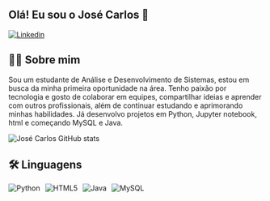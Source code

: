 ## Olá! Eu sou o José Carlos 👋

[![Linkedin](https://img.shields.io/badge/LinkedIn-0077B5?style=for-the-badge&logo=linkedin&logoColor=white)](https://www.linkedin.com/in/jos%C3%A9-carlos-761a2b281/)


## 👩‍💻 Sobre mim

Sou um estudante de Análise e Desenvolvimento de Sistemas, estou em busca da minha primeira oportunidade na área. Tenho paixão por tecnologia e gosto de colaborar em equipes, compartilhar ideias e aprender com outros profissionais, além de continuar estudando e aprimorando minhas habilidades. Já desenvolvo projetos em Python, Jupyter notebook, html e começando MySQL e Java.



![José Carlos GitHub stats](https://github-readme-stats.vercel.app/api?username=Josecarlos9021&show_icons=true&theme=radical)

## 🛠️ Linguagens

<div style="display: inline-flex; gap: 10px;">
    <img align="center" alt="Python" src="https://img.shields.io/badge/Python-14354C?style=for-the-badge&logo=python&logoColor=white" />
    <img align="center" alt="HTML5" src="https://img.shields.io/badge/HTML5-E34F26?style=for-the-badge&logo=html5&logoColor=white" />
    <img align="center" alt="Java" src="https://img.shields.io/badge/Java-ED8B00?style=for-the-badge&logo=openjdk&logoColor=white" />
    <img align="center" alt="MySQL" src="https://img.shields.io/badge/MySQL-00000F?style=for-the-badge&logo=mysql&logoColor=white" />
</div>
